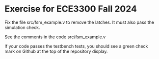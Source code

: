 # Exercise for ECE3300 Fall 2024

Fix the file src/fsm_example.v to remove the latches.  It must also pass the simulation check.

See the comments in the code src/fsm_example.v

If your code passes the testbench tests, you should see a green check mark on Github at the top
of the repository display.




